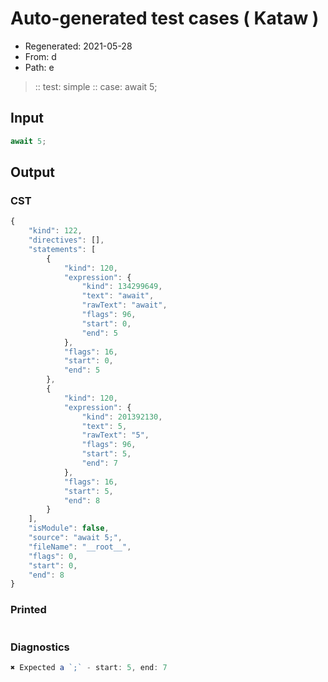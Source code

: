 # Auto-generated test cases ( Kataw )
- Regenerated: 2021-05-28
- From: d
- Path: e
> :: test: simple
> :: case: await 5;
## Input

`````js
await 5;
`````
## Output

### CST

```javascript
{
    "kind": 122,
    "directives": [],
    "statements": [
        {
            "kind": 120,
            "expression": {
                "kind": 134299649,
                "text": "await",
                "rawText": "await",
                "flags": 96,
                "start": 0,
                "end": 5
            },
            "flags": 16,
            "start": 0,
            "end": 5
        },
        {
            "kind": 120,
            "expression": {
                "kind": 201392130,
                "text": 5,
                "rawText": "5",
                "flags": 96,
                "start": 5,
                "end": 7
            },
            "flags": 16,
            "start": 5,
            "end": 8
        }
    ],
    "isModule": false,
    "source": "await 5;",
    "fileName": "__root__",
    "flags": 0,
    "start": 0,
    "end": 8
}
```

### Printed

```javascript

```

### Diagnostics

```javascript
✖ Expected a `;` - start: 5, end: 7

```

